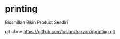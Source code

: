 # printing
Bissmillah Bikin Product Sendiri

git clone https://github.com/lusianaharyanti/printing.git

